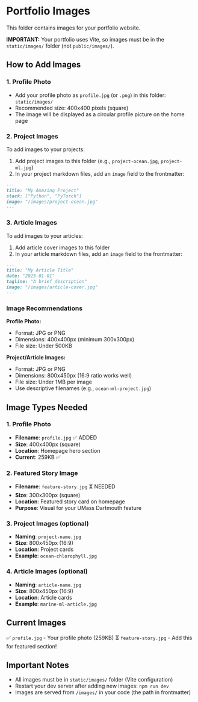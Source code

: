 # Portfolio Images

This folder contains images for your portfolio website.

**IMPORTANT:** Your portfolio uses Vite, so images must be in the `static/images/` folder (not `public/images/`).

## How to Add Images

### 1. Profile Photo
- Add your profile photo as `profile.jpg` (or `.png`) in this folder: `static/images/`
- Recommended size: 400x400 pixels (square)
- The image will be displayed as a circular profile picture on the home page

### 2. Project Images
To add images to your projects:
1. Add project images to this folder (e.g., `project-ocean.jpg`, `project-ml.jpg`)
2. In your project markdown files, add an `image` field to the frontmatter:

```markdown
---
title: "My Amazing Project"
stack: ["Python", "PyTorch"]
image: "/images/project-ocean.jpg"
---
```

### 3. Article Images
To add images to your articles:
1. Add article cover images to this folder
2. In your article markdown files, add an `image` field to the frontmatter:

```markdown
---
title: "My Article Title"
date: "2025-01-01"
tagline: "A brief description"
image: "/images/article-cover.jpg"
---
```

### Image Recommendations

**Profile Photo:**
- Format: JPG or PNG
- Dimensions: 400x400px (minimum 300x300px)
- File size: Under 500KB

**Project/Article Images:**
- Format: JPG or PNG
- Dimensions: 800x450px (16:9 ratio works well)
- File size: Under 1MB per image
- Use descriptive filenames (e.g., `ocean-ml-project.jpg`)

## Image Types Needed

### 1. Profile Photo
- **Filename**: `profile.jpg` ✅ ADDED
- **Size**: 400x400px (square)
- **Location**: Homepage hero section
- **Current**: 259KB ✅

### 2. Featured Story Image
- **Filename**: `feature-story.jpg` ⏳ NEEDED
- **Size**: 300x300px (square)
- **Location**: Featured story card on homepage
- **Purpose**: Visual for your UMass Dartmouth feature

### 3. Project Images (optional)
- **Naming**: `project-name.jpg`
- **Size**: 800x450px (16:9)
- **Location**: Project cards
- **Example**: `ocean-chlorophyll.jpg`

### 4. Article Images (optional)
- **Naming**: `article-name.jpg`
- **Size**: 800x450px (16:9)
- **Location**: Article cards
- **Example**: `marine-ml-article.jpg`

## Current Images

✅ `profile.jpg` - Your profile photo (259KB)
⏳ `feature-story.jpg` - Add this for featured section!

## Important Notes

- All images must be in `static/images/` folder (Vite configuration)
- Restart your dev server after adding new images: `npm run dev`
- Images are served from `/images/` in your code (the path in frontmatter)
